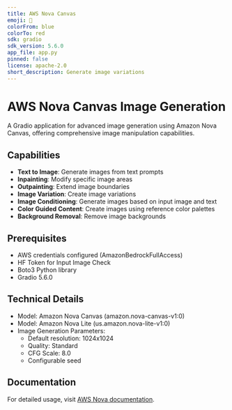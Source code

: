 ```yaml
---
title: AWS Nova Canvas
emoji: 🚀
colorFrom: blue
colorTo: red
sdk: gradio
sdk_version: 5.6.0
app_file: app.py
pinned: false
license: apache-2.0
short_description: Generate image variations
---
```


# AWS Nova Canvas Image Generation

A Gradio application for advanced image generation using Amazon Nova Canvas, offering comprehensive image manipulation capabilities.

## Capabilities

- **Text to Image**: Generate images from text prompts
- **Inpainting**: Modify specific image areas 
- **Outpainting**: Extend image boundaries 
- **Image Variation**: Create image variations
- **Image Conditioning**: Generate images based on input image and text
- **Color Guided Content**: Create images using reference color palettes
- **Background Removal**: Remove image backgrounds

## Prerequisites

- AWS credentials configured (AmazonBedrockFullAccess)
- HF Token for Input Image Check
- Boto3 Python library
- Gradio 5.6.0

## Technical Details

- Model: Amazon Nova Canvas (amazon.nova-canvas-v1:0)
- Model: Amazon Nova Lite (us.amazon.nova-lite-v1:0)
- Image Generation Parameters:
  - Default resolution: 1024x1024
  - Quality: Standard
  - CFG Scale: 8.0
  - Configurable seed

## Documentation

For detailed usage, visit [AWS Nova documentation](https://docs.aws.amazon.com/nova/latest/userguide/what-is-nova.html).
